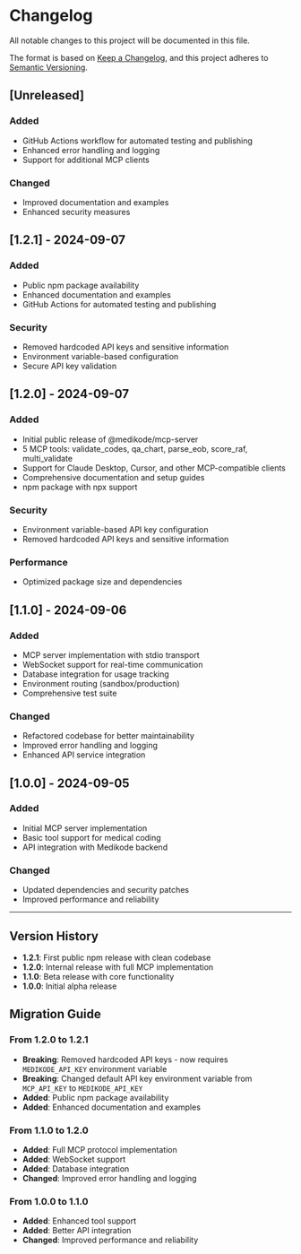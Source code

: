 # Changelog

All notable changes to this project will be documented in this file.

The format is based on [Keep a Changelog](https://keepachangelog.com/en/1.0.0/),
and this project adheres to [Semantic Versioning](https://semver.org/spec/v2.0.0.html).

## [Unreleased]

### Added
- GitHub Actions workflow for automated testing and publishing
- Enhanced error handling and logging
- Support for additional MCP clients

### Changed
- Improved documentation and examples
- Enhanced security measures

## [1.2.1] - 2024-09-07

### Added
- Public npm package availability
- Enhanced documentation and examples
- GitHub Actions for automated testing and publishing

### Security
- Removed hardcoded API keys and sensitive information
- Environment variable-based configuration
- Secure API key validation

## [1.2.0] - 2024-09-07

### Added
- Initial public release of @medikode/mcp-server
- 5 MCP tools: validate_codes, qa_chart, parse_eob, score_raf, multi_validate
- Support for Claude Desktop, Cursor, and other MCP-compatible clients
- Comprehensive documentation and setup guides
- npm package with npx support

### Security
- Environment variable-based API key configuration
- Removed hardcoded API keys and sensitive information

### Performance
- Optimized package size and dependencies

## [1.1.0] - 2024-09-06

### Added
- MCP server implementation with stdio transport
- WebSocket support for real-time communication
- Database integration for usage tracking
- Environment routing (sandbox/production)
- Comprehensive test suite

### Changed
- Refactored codebase for better maintainability
- Improved error handling and logging
- Enhanced API service integration

## [1.0.0] - 2024-09-05

### Added
- Initial MCP server implementation
- Basic tool support for medical coding
- API integration with Medikode backend

### Changed
- Updated dependencies and security patches
- Improved performance and reliability


---

## Version History

- **1.2.1**: First public npm release with clean codebase
- **1.2.0**: Internal release with full MCP implementation
- **1.1.0**: Beta release with core functionality
- **1.0.0**: Initial alpha release

## Migration Guide

### From 1.2.0 to 1.2.1

- **Breaking**: Removed hardcoded API keys - now requires `MEDIKODE_API_KEY` environment variable
- **Breaking**: Changed default API key environment variable from `MCP_API_KEY` to `MEDIKODE_API_KEY`
- **Added**: Public npm package availability
- **Added**: Enhanced documentation and examples

### From 1.1.0 to 1.2.0

- **Added**: Full MCP protocol implementation
- **Added**: WebSocket support
- **Added**: Database integration
- **Changed**: Improved error handling and logging

### From 1.0.0 to 1.1.0

- **Added**: Enhanced tool support
- **Added**: Better API integration
- **Changed**: Improved performance and reliability
